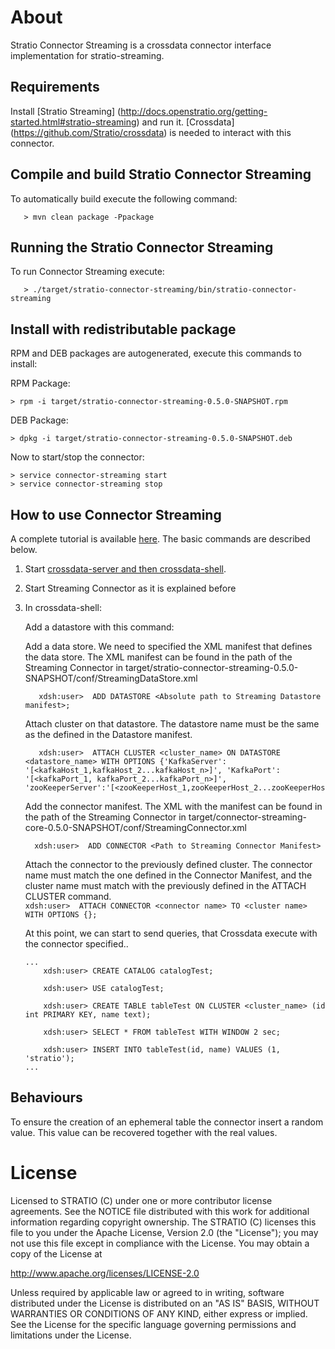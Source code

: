 # About #


Stratio Connector Streaming is a crossdata connector interface implementation for stratio-streaming.

## Requirements ##

Install [Stratio Streaming] (http://docs.openstratio.org/getting-started.html#stratio-streaming) and run it. 
[Crossdata] (https://github.com/Stratio/crossdata) is needed to interact with this connector.

## Compile and build Stratio Connector Streaming ##

To automatically build execute the following command:

```
   > mvn clean package -Ppackage
```

## Running the Stratio Connector Streaming ##

To run Connector Streaming execute:

```
   > ./target/stratio-connector-streaming/bin/stratio-connector-streaming
```


## Install with redistributable package ##

RPM and DEB packages are autogenerated, execute this commands to install:

RPM Package:

    > rpm -i target/stratio-connector-streaming-0.5.0-SNAPSHOT.rpm

DEB Package:

    > dpkg -i target/stratio-connector-streaming-0.5.0-SNAPSHOT.deb

Now to start/stop the connector:

    > service connector-streaming start
    > service connector-streaming stop




## How to use Connector Streaming ##

A complete tutorial is available [here](_doc/FirstSteps.md). The basic commands are described below.

 1. Start [crossdata-server and then crossdata-shell](https://github.com/Stratio/crossdata).  
 2. Start Streaming Connector as it is explained before
 3. In crossdata-shell:
    
    Add a datastore with this command:

    Add a data store. We need to specified the XML manifest that defines the data store. The XML manifest can be found in the path of the Streaming Connector in target/stratio-connector-streaming-0.5.0-SNAPSHOT/conf/StreamingDataStore.xml
      
      ```
         xdsh:user>  ADD DATASTORE <Absolute path to Streaming Datastore manifest>;
      ```

    Attach cluster on that datastore. The datastore name must be the same as the defined in the Datastore manifest.
    
      ```
         xdsh:user>  ATTACH CLUSTER <cluster_name> ON DATASTORE <datastore_name> WITH OPTIONS {'KafkaServer': '[<kafkaHost_1,kafkaHost_2...kafkaHost_n>]', 'KafkaPort': '[<kafkaPort_1, kafkaPort_2...kafkaPort_n>]', 'zooKeeperServer':'[<zooKeeperHost_1,zooKeeperHost_2...zooKeeperHost_n>]','zooKeeperPort':'[<zooKeeperPort_1,zooKeeperPort_2...zooKeeperPort_n>]'};
      ```

    Add the connector manifest. The XML with the manifest can be found in the path of the Streaming Connector in target/connector-streaming-core-0.5.0-SNAPSHOT/conf/StreamingConnector.xml

       ```
         xdsh:user>  ADD CONNECTOR <Path to Streaming Connector Manifest>
       ```
    
    Attach the connector to the previously defined cluster. The connector name must match the one defined in the 
    Connector Manifest, and the cluster name must match with the previously defined in the ATTACH CLUSTER command.    
        ```
            xdsh:user>  ATTACH CONNECTOR <connector name> TO <cluster name> WITH OPTIONS {};
        ```
    
    At this point, we can start to send queries, that Crossdata execute with the connector specified..
    
        ...
            xdsh:user> CREATE CATALOG catalogTest;
        
            xdsh:user> USE catalogTest;
        
            xdsh:user> CREATE TABLE tableTest ON CLUSTER <cluster_name> (id int PRIMARY KEY, name text);
    
            xdsh:user> SELECT * FROM tableTest WITH WINDOW 2 sec;

            xdsh:user> INSERT INTO tableTest(id, name) VALUES (1, 'stratio');
        ...


## Behaviours ##
To ensure the creation of an ephemeral table the connector insert a random value. This value can be recovered together with the real values.

# License #

Licensed to STRATIO (C) under one or more contributor license agreements.
See the NOTICE file distributed with this work for additional information
regarding copyright ownership.  The STRATIO (C) licenses this file
to you under the Apache License, Version 2.0 (the
"License"); you may not use this file except in compliance
with the License.  You may obtain a copy of the License at

  http://www.apache.org/licenses/LICENSE-2.0

Unless required by applicable law or agreed to in writing,
software distributed under the License is distributed on an
"AS IS" BASIS, WITHOUT WARRANTIES OR CONDITIONS OF ANY
KIND, either express or implied.  See the License for the
specific language governing permissions and limitations
under the License.



